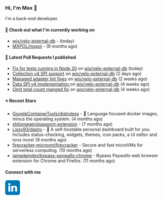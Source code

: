 ### Hi, I'm Max 👋

I'm a back-end developer.

#### 👷 Check out what I'm currently working on

- [wix/velo-external-db](https://github.com/wix/velo-external-db) -  (today)
- [MXPOL/mxpol](https://github.com/MXPOL/mxpol) -  (9 months ago)

#### 🔨 Latest Pull Requests I published

- [Fix for tests running in Node 20](https://github.com/wix/velo-external-db/pull/465) on [wix/velo-external-db](https://github.com/wix/velo-external-db) (today)
- [Collection v4 SPI support](https://github.com/wix/velo-external-db/pull/463) on [wix/velo-external-db](https://github.com/wix/velo-external-db) (2 days ago)
- [Managed adapter lint fixes](https://github.com/wix/velo-external-db/pull/462) on [wix/velo-external-db](https://github.com/wix/velo-external-db) (2 weeks ago)
- [Data SPI v4 implementation ](https://github.com/wix/velo-external-db/pull/459) on [wix/velo-external-db](https://github.com/wix/velo-external-db) (4 weeks ago)
- [Omit total count manged fix](https://github.com/wix/velo-external-db/pull/458) on [wix/velo-external-db](https://github.com/wix/velo-external-db) (4 weeks ago)

#### ⭐ Recent Stars

- [GoogleContainerTools/distroless](https://github.com/GoogleContainerTools/distroless) - 🥑  Language focused docker images, minus the operating system.   (4 months ago)
- [shilomagen/passport-extension](https://github.com/shilomagen/passport-extension) -  (7 months ago)
- [Lissy93/dashy](https://github.com/Lissy93/dashy) - 🚀 A self-hostable personal dashboard built for you. Includes status-checking, widgets, themes, icon packs, a UI editor and tons more! (9 months ago)
- [firecracker-microvm/firecracker](https://github.com/firecracker-microvm/firecracker) - Secure and fast microVMs for serverless computing. (10 months ago)
- [iamadamdev/bypass-paywalls-chrome](https://github.com/iamadamdev/bypass-paywalls-chrome) - Bypass Paywalls web browser extension for Chrome and Firefox. (11 months ago)

#### Connect with me

[<img align="left" alt="LinkedIn" width="48px"  src="icons/linkedin.svg" />][linkedin]

[linkedin]: https://www.linkedin.com/in/max-polski/
